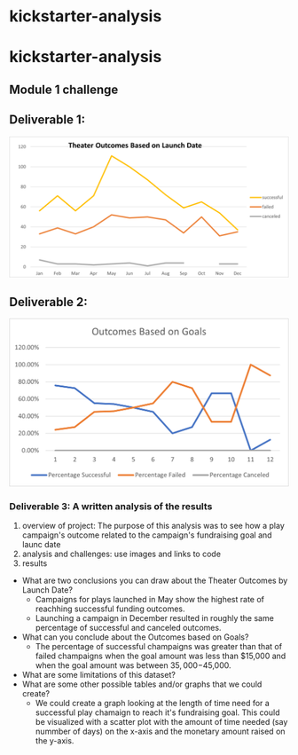 # kickstarter-analysis
# kickstarter-analysis
## Module 1 challenge
## Deliverable 1:
![Theater_Outcomes_vs_Launch](https://github.com/gkroebke/kickstarter-analysis/blob/main/Theater_Outcomes_vs_Launch.png?raw=true "Theater Outcomes vs Launch")
## Deliverable 2:
![Outcomes_vs_Goals.png](https://github.com/gkroebke/kickstarter-analysis/blob/main/Outcomes_vs_Goals.png)
### Deliverable 3: A written analysis of the results
1. overview of project: The purpose of this analysis was to see how a play campaign's outcome related to the campaign's fundraising goal and launc date
2. analysis and challenges: use images and links to code
3. results
- What are two conclusions you can draw about the Theater Outcomes by Launch Date?
	- Campaigns for plays launched in May show the highest rate of reachhing successful funding outcomes.
	- Launching a campaign in December resulted in roughly the same percentage of successful and canceled outcomes.
- What can you conclude about the Outcomes based on Goals?
	- The percentage of successful champaigns was greater than that of failed champaigns when the goal amount was less than $15,000 and when the goal amount was between $35,000-$45,000.
- What are some limitations of this dataset?
- What are some other possible tables and/or graphs that we could create?
	- We could create a graph looking at the length of time need for a successful play chamaign to reach it's fundraising goal. This could be visualized with a scatter plot with the amount of time needed (say nummber of days) on the x-axis and the monetary amount raised on the y-axis.

